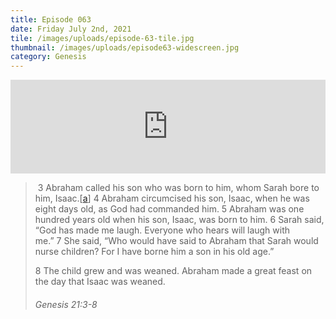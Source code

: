 ```yaml
---
title: Episode 063
date: Friday July 2nd, 2021
tile: /images/uploads/episode-63-tile.jpg
thumbnail: /images/uploads/episode63-widescreen.jpg
category: Genesis
---
```

<iframe title="0063 - Great feasts before the Lord" allowtransparency="true" height="150" width="100%" style="border: none; min-width: min(100%, 430px);" scrolling="no" data-name="pb-iframe-player" src="https://www.podbean.com/player-v2/?i=dg2xv-107bb66-pb&from=pb6admin&share=1&download=1&rtl=0&fonts=Arial&skin=1&btn-skin=7"></iframe>

> <!--StartFragment-->
>
>  3 Abraham called his son who was born to him, whom Sarah bore to him, Isaac.[[a](https://www.biblegateway.com/passage/?search=Genesis%2021&version=WEB#fen-WEB-517a "See footnote a")] 4 Abraham circumcised his son, Isaac, when he was eight days old, as God had commanded him. 5 Abraham was one hundred years old when his son, Isaac, was born to him. 6 Sarah said, “God has made me laugh. Everyone who hears will laugh with me.” 7 She said, “Who would have said to Abraham that Sarah would nurse children? For I have borne him a son in his old age.”
>
> 8 The child grew and was weaned. Abraham made a great feast on the day that Isaac was weaned.
>
> <!--EndFragment-->
>
> ###### Genesis 21:3-8